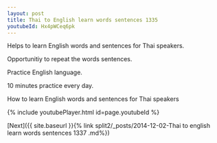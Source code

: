 ```yaml
---
layout: post
title: Thai to English learn words sentences 1335 
youtubeId: Hx4pWCeq6pk
---
```

 
 
Helps to learn English words and sentences for Thai speakers.

Opportunitiy to repeat the words sentences. 

Practice English language. 
 
10 minutes practice every day. 
 
How to learn English words and sentences for Thai speakers 
 
{% include youtubePlayer.html id=page.youtubeId %}
 
 
[Next]({{ site.baseurl }}{% link  split2/_posts/2014-12-02-Thai to english learn words sentences 1337 .md%})
 
